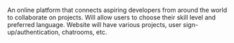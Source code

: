 
An online platform that connects aspiring developers from around the world to collaborate on projects. Will allow users to choose their skill level and preferred language. Website will have various projects, user sign-up/authentication, chatrooms, etc.
